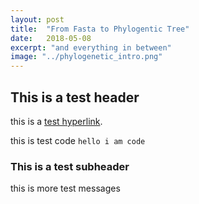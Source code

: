 ```yaml
---
layout: post
title:  "From Fasta to Phylogentic Tree"
date:   2018-05-08
excerpt: "and everything in between"
image: "../phylogenetic_intro.png"
---
```


## This is a test header
this is a  [test hyperlink](https://google.co.uk/). 

this is test code ```hello i am code``` 

### This is a test subheader
this is more test messages

